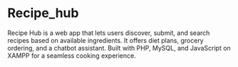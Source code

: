 # Recipe_hub
Recipe Hub is a web app that lets users discover, submit, and search recipes based on available ingredients. It offers diet plans, grocery ordering, and a chatbot assistant. Built with PHP, MySQL, and JavaScript on XAMPP for a seamless cooking experience.
